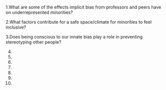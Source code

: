 1.What are some of the effects implicit bias from professors and peers have on underrepresented minorities?

2.What factors contribute for a safe space/climate for minorities to feel inclusive?

3.Does being conscious to our innate bias play a role in preventing stereotyping other people? 

4.

5.

6.

7.

8.

9.

10.